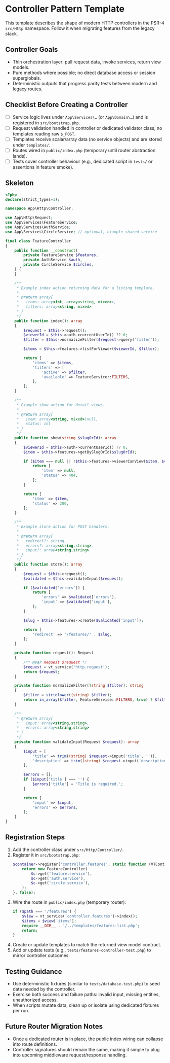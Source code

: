 Controller Pattern Template
===========================

This template describes the shape of modern HTTP controllers in the PSR-4 `src/Http` namespace. Follow it when migrating features from the legacy stack.

Controller Goals
----------------
- Thin orchestration layer: pull request data, invoke services, return view models.
- Pure methods where possible; no direct database access or session superglobals.
- Deterministic outputs that progress parity tests between modern and legacy routes.

Checklist Before Creating a Controller
--------------------------------------
- [ ] Service logic lives under `App\Services\…` (or `App\Domain\…`) and is registered in `src/bootstrap.php`.
- [ ] Request validation handled in controller or dedicated validator class; no templates reading raw `$_POST`.
- [ ] Templates receive scalar/array data (no service objects) and are stored under `templates/`.
- [ ] Routes wired in `public/index.php` (temporary until router abstraction lands).
- [ ] Tests cover controller behaviour (e.g., dedicated script in `tests/` or assertions in feature smoke).

Skeleton
--------

```php
<?php
declare(strict_types=1);

namespace App\Http\Controller;

use App\Http\Request;
use App\Services\FeatureService;
use App\Services\AuthService;
use App\Services\CircleService; // optional, example shared service

final class FeatureController
{
    public function __construct(
        private FeatureService $features,
        private AuthService $auth,
        private CircleService $circles,
    ) {
    }

    /**
     * Example index action returning data for a listing template.
     *
     * @return array{
     *   items: array<int, array<string, mixed>>,
     *   filters: array<string, mixed>
     * }
     */
    public function index(): array
    {
        $request = $this->request();
        $viewerId = $this->auth->currentUserId() ?? 0;
        $filter = $this->normalizeFilter($request->query('filter'));

        $items = $this->features->listForViewer($viewerId, $filter);

        return [
            'items' => $items,
            'filters' => [
                'active' => $filter,
                'available' => FeatureService::FILTERS,
            ],
        ];
    }

    /**
     * Example show action for detail views.
     *
     * @return array{
     *   item: array<string, mixed>|null,
     *   status: int
     * }
     */
    public function show(string $slugOrId): array
    {
        $viewerId = $this->auth->currentUserId() ?? 0;
        $item = $this->features->getBySlugOrId($slugOrId);

        if ($item === null || !$this->features->viewerCanView($item, $viewerId)) {
            return [
                'item' => null,
                'status' => 404,
            ];
        }

        return [
            'item' => $item,
            'status' => 200,
        ];
    }

    /**
     * Example store action for POST handlers.
     *
     * @return array{
     *   redirect?: string,
     *   errors?: array<string,string>,
     *   input?: array<string,string>
     * }
     */
    public function store(): array
    {
        $request = $this->request();
        $validated = $this->validateInput($request);

        if ($validated['errors']) {
            return [
                'errors' => $validated['errors'],
                'input' => $validated['input'],
            ];
        }

        $slug = $this->features->create($validated['input']);

        return [
            'redirect' => '/features/' . $slug,
        ];
    }

    private function request(): Request
    {
        /** @var Request $request */
        $request = vt_service('http.request');
        return $request;
    }

    private function normalizeFilter(?string $filter): string
    {
        $filter = strtolower((string) $filter);
        return in_array($filter, FeatureService::FILTERS, true) ? $filter : FeatureService::DEFAULT_FILTER;
    }

    /**
     * @return array{
     *   input: array<string,string>,
     *   errors: array<string,string>
     * }
     */
    private function validateInput(Request $request): array
    {
        $input = [
            'title' => trim((string) $request->input('title', '')),
            'description' => trim((string) $request->input('description', '')),
        ];

        $errors = [];
        if ($input['title'] === '') {
            $errors['title'] = 'Title is required.';
        }

        return [
            'input' => $input,
            'errors' => $errors,
        ];
    }
}
```

Registration Steps
------------------
1. Add the controller class under `src/Http/Controller/`.
2. Register it in `src/bootstrap.php`:
   ```php
   $container->register('controller.features', static function (VTContainer $c): FeatureController {
       return new FeatureController(
           $c->get('feature.service'),
           $c->get('auth.service'),
           $c->get('circle.service'),
       );
   }, false);
   ```
3. Wire the route in `public/index.php` (temporary router):
   ```php
   if ($path === '/features') {
       $view = vt_service('controller.features')->index();
       $items = $view['items'];
       require __DIR__ . '/../templates/features-list.php';
       return;
   }
   ```
4. Create or update templates to match the returned view model contract.
5. Add or update tests (e.g., `tests/features-controller-test.php`) to mirror controller outcomes.

Testing Guidance
----------------
- Use deterministic fixtures (similar to `tests/database-test.php`) to seed data needed by the controller.
- Exercise both success and failure paths: invalid input, missing entities, unauthorized access.
- When scripts mutate data, clean up or isolate using dedicated fixtures per run.

Future Router Migration Notes
-----------------------------
- Once a dedicated router is in place, the public index wiring can collapse into route definitions.
- Controller signatures should remain the same, making it simple to plug into upcoming middleware request/response handling.
